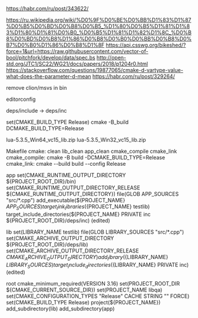 https://habr.com/ru/post/343622/

https://ru.wikipedia.org/wiki/%D0%9F%D0%BE%D0%BB%D1%83%D1%87%D0%B5%D0%BD%D0%B8%D0%B5_%D1%80%D0%B5%D1%81%D1%83%D1%80%D1%81%D0%B0_%D0%B5%D1%81%D1%82%D1%8C_%D0%B8%D0%BD%D0%B8%D1%86%D0%B8%D0%B0%D0%BB%D0%B8%D0%B7%D0%B0%D1%86%D0%B8%D1%8F
https://api.csswg.org/bikeshed/?force=1&url=https://raw.githubusercontent.com/vector-of-bool/pitchfork/develop/data/spec.bs
http://open-std.org/JTC1/SC22/WG21/docs/papers/2018/p1204r0.html
https://stackoverflow.com/questions/19877065/cmake-d-vartype-value-what-does-the-parameter-d-mean
https://habr.com/ru/post/329264/


remove clion/msvs in bin

editorconfig

deps/include -> deps/inc


set(CMAKE_BUILD_TYPE Release)
cmake -B_build DCMAKE_BUILD_TYPE=Release


lua-5.3.5_Win64_vc15_lib.zip
lua-5.3.5_Win32_vc15_lib.zip



Makefile
cmake: clean lib_clean app_clean cmake_compile cmake_link
cmake_compile:
	cmake -B build -DCMAKE_BUILD_TYPE=Release
cmake_link:
	cmake --build build --config Release






app
set(CMAKE_RUNTIME_OUTPUT_DIRECTORY ${PROJECT_ROOT_DIR}/bin)
set(CMAKE_RUNTIME_OUTPUT_DIRECTORY_RELEASE ${CMAKE_RUNTIME_OUTPUT_DIRECTORY})
file(GLOB APP_SOURCES "src/*.cpp")
add_executable(${PROJECT_NAME} ${APP_SOURCES})
target_link_libraries(${PROJECT_NAME} testlib)
target_include_directories(${PROJECT_NAME} PRIVATE inc ${PROJECT_ROOT_DIR}/deps/inc)
(edited)



lib
set(LIBRARY_NAME testlib)
file(GLOB LIBRARY_SOURCES "src/*.cpp")
set(CMAKE_ARCHIVE_OUTPUT_DIRECTORY ${PROJECT_ROOT_DIR}/deps/lib)
set(CMAKE_ARCHIVE_OUTPUT_DIRECTORY_RELEASE ${CMAKE_ARCHIVE_OUTPUT_DIRECTORY})
add_library(${LIBRARY_NAME} ${LIBRARY_SOURCES})
target_include_directories(${LIBRARY_NAME} PRIVATE inc)
(edited)



root
cmake_minimum_required(VERSION 3.16)
set(PROJECT_ROOT_DIR ${CMAKE_CURRENT_SOURCE_DIR})
set(PROJECT_NAME libqa)
set(CMAKE_CONFIGURATION_TYPES "Release" CACHE STRING "" FORCE)
set(CMAKE_BUILD_TYPE Release)
project(${PROJECT_NAME})
add_subdirectory(lib)
add_subdirectory(app)







